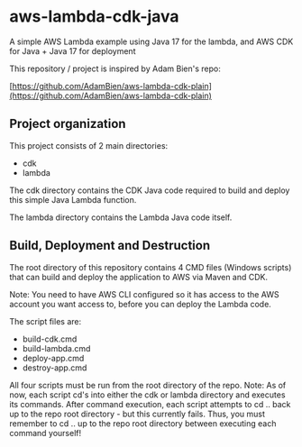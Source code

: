 # aws-lambda-cdk-java
A simple AWS Lambda example using Java 17 for the lambda, and AWS CDK for Java + Java 17 for deployment

This repository / project is inspired by Adam Bien's repo:

[https://github.com/AdamBien/aws-lambda-cdk-plain](https://github.com/AdamBien/aws-lambda-cdk-plain)


## Project organization
This project consists of 2 main directories:

- cdk
- lambda

The cdk directory contains the CDK Java code required to build and deploy this simple Java Lambda function.

The lambda directory contains the Lambda Java code itself.


## Build, Deployment and Destruction
The root directory of this repository contains 4 CMD files (Windows scripts) that can 
build and deploy the application to AWS via Maven and CDK.

Note: You need to have AWS CLI configured so it has access to the AWS account you want access to, 
before you can deploy the Lambda code.

The script files are:

- build-cdk.cmd
- build-lambda.cmd
- deploy-app.cmd
- destroy-app.cmd

All four scripts must be run from the root directory of the repo.
Note: As of now, each script cd's into either the cdk or lambda directory and
executes its commands. After command execution, each script attempts to cd .. 
back up to the repo root directory - but this currently fails. Thus, you must
remember to cd .. up to the repo root directory between executing each command
yourself!


